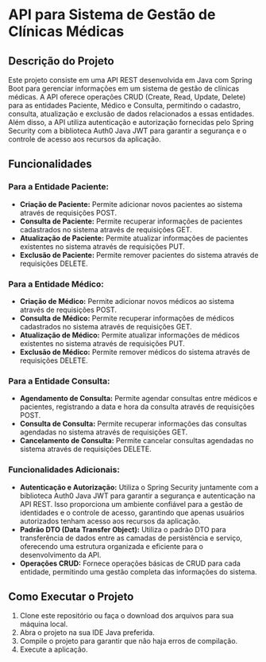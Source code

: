 # API para Sistema de Gestão de Clínicas Médicas

## Descrição do Projeto

Este projeto consiste em uma API REST desenvolvida em Java com Spring Boot para gerenciar informações em um sistema de gestão de clínicas médicas. A API oferece operações CRUD (Create, Read, Update, Delete) para as entidades Paciente, Médico e Consulta, permitindo o cadastro, consulta, atualização e exclusão de dados relacionados a essas entidades. Além disso, a API utiliza autenticação e autorização fornecidas pelo Spring Security com a biblioteca Auth0 Java JWT para garantir a segurança e o controle de acesso aos recursos da aplicação.

## Funcionalidades

### Para a Entidade Paciente:

- **Criação de Paciente:** Permite adicionar novos pacientes ao sistema através de requisições POST.
- **Consulta de Paciente:** Permite recuperar informações de pacientes cadastrados no sistema através de requisições GET.
- **Atualização de Paciente:** Permite atualizar informações de pacientes existentes no sistema através de requisições PUT.
- **Exclusão de Paciente:** Permite remover pacientes do sistema através de requisições DELETE.

### Para a Entidade Médico:

- **Criação de Médico:** Permite adicionar novos médicos ao sistema através de requisições POST.
- **Consulta de Médico:** Permite recuperar informações de médicos cadastrados no sistema através de requisições GET.
- **Atualização de Médico:** Permite atualizar informações de médicos existentes no sistema através de requisições PUT.
- **Exclusão de Médico:** Permite remover médicos do sistema através de requisições DELETE.

### Para a Entidade Consulta:

- **Agendamento de Consulta:** Permite agendar consultas entre médicos e pacientes, registrando a data e hora da consulta através de requisições POST.
- **Consulta de Consulta:** Permite recuperar informações das consultas agendadas no sistema através de requisições GET.
- **Cancelamento de Consulta:** Permite cancelar consultas agendadas no sistema através de requisições DELETE.

### Funcionalidades Adicionais:

- **Autenticação e Autorização:** Utiliza o Spring Security juntamente com a biblioteca Auth0 Java JWT para garantir a segurança e autenticação na API REST. Isso proporciona um ambiente confiável para a gestão de identidades e o controle de acesso, garantindo que apenas usuários autorizados tenham acesso aos recursos da aplicação.
- **Padrão DTO (Data Transfer Object):** Utiliza o padrão DTO para transferência de dados entre as camadas de persistência e serviço, oferecendo uma estrutura organizada e eficiente para o desenvolvimento da API.
- **Operações CRUD:** Fornece operações básicas de CRUD para cada entidade, permitindo uma gestão completa das informações do sistema.


## Como Executar o Projeto

1. Clone este repositório ou faça o download dos arquivos para sua máquina local.
2. Abra o projeto na sua IDE Java preferida.
3. Compile o projeto para garantir que não haja erros de compilação.
4. Execute a aplicação.


